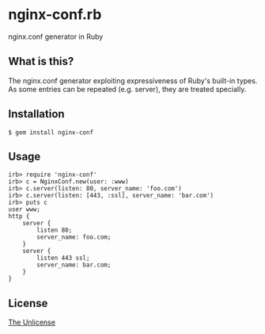 # nginx-conf.rb

nginx.conf generator in Ruby

## What is this?

The nginx.conf generator exploiting expressiveness of Ruby's built-in types.
As some entries can be repeated (e.g. server), they are treated specially.

## Installation

```
$ gem install nginx-conf
```

## Usage

```
irb> require 'nginx-conf'
irb> c = NginxConf.new(user: :www)
irb> c.server(listen: 80, server_name: 'foo.com')
irb> c.server(listen: [443, :ssl], server_name: 'bar.com')
irb> puts c
user www;
http {
    server {
        listen 80;
        server_name: foo.com;
    }
    server {
        listen 443 ssl;
        server_name: bar.com;
    }
}
```

## License

[The Unlicense](https://unlicense.org)
